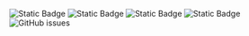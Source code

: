 ![Static Badge](https://img.shields.io/badge/blacklists-60-000000) ![Static Badge](https://img.shields.io/badge/blacklisted-3068312-cc0000) ![Static Badge](https://img.shields.io/badge/whitelisted-2243-00CC00) ![Static Badge](https://img.shields.io/badge/streaming_blacklist-28107-000000) ![GitHub issues](https://img.shields.io/github/issues/fabriziosalmi/blacklists)
